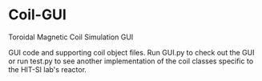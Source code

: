 Coil-GUI
========

Toroidal Magnetic Coil Simulation GUI

GUI code and supporting coil object files. Run GUI.py to check out the GUI or run test.py to see another implementation of the coil classes specific to the HIT-SI lab's reactor.
